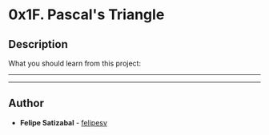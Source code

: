 # 0x1F. Pascal's Triangle

## Description
What you should learn from this project:

---
---

## Author
* **Felipe Satizabal** - [felipesv](https://github.com/felipesv)